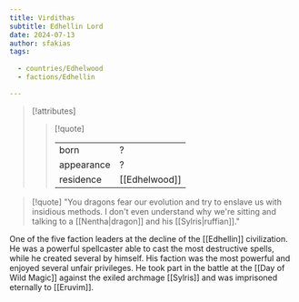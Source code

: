 ```yaml
---
title: Virdithas
subtitle: Edhellin Lord
date: 2024-07-13
author: sfakias
tags:
  
  - countries/Edhelwood
  - factions/Edhellin

---
```

> [!attributes]
> 
> > [!quote]
> >
> > | | |
> > | --- | --- |
> > | born | ? |
> > | appearance | ? |
> > | residence | [[Edhelwood]] |

> [!quote] 
> "You dragons fear our evolution and try to enslave us with insidious methods. I don't even understand why we're sitting and talking to a [[Nentha|dragon]] and his [[Sylris|ruffian]]."

One of the five faction leaders at the decline of the [[Edhellin]] civilization. He was a powerful spellcaster able to cast the most destructive spells, while he created several by himself. His faction was the most powerful and enjoyed several unfair privileges. He took part in the battle at the [[Day of Wild Magic]] against the exiled archmage [[Sylris]] and was imprisoned eternally to [[Eruvim]].